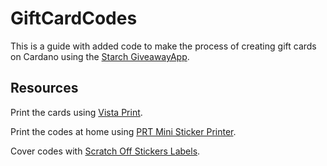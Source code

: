 # GiftCardCodes
This is a guide with added code to make the process of creating gift cards on Cardano using the [Starch GiveawayApp](https://starch.one/apps).

## Resources
Print the cards using [Vista Print](https://www.vistaprint.com).

Print the codes at home using [PRT Mini Sticker Printer](https://www.amazon.com/dp/B0DYN9XLTQ?ref=ppx_yo2ov_dt_b_fed_asin_title&th=1).

Cover codes with [Scratch Off Stickers Labels](https://www.amazon.com/dp/B079L4TQR2?ref=ppx_yo2ov_dt_b_fed_asin_title&th=1).
